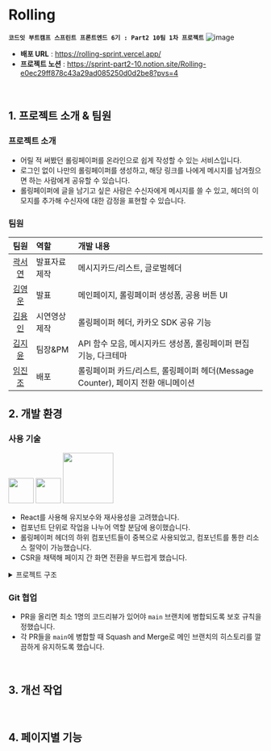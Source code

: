 # Rolling
**`코드잇 부트캠프 스프린트 프론트엔드 6기 : Part2 10팀 1차 프로젝트`**
![image](https://github.com/wayandway/rolling/assets/64190056/ed53ea87-0f42-4dbf-bea4-852550ec51b2)

- **배포 URL** : https://rolling-sprint.vercel.app/
- **프로젝트 노션** : https://sprint-part2-10.notion.site/Rolling-e0ec29ff878c43a29ad085250d0d2be8?pvs=4


<br/>

## 1. 프로젝트 소개 & 팀원
### 프로젝트 소개
- 어릴 적 써봤던 롤링페이퍼를 온라인으로 쉽게 작성할 수 있는 서비스입니다.
- 로그인 없이 나만의 롤링페이퍼를 생성하고, 해당 링크를 나에게 메시지를 남겨줬으면 하는 사람에게 공유할 수 있습니다.
- 롤링페이퍼에 글을 남기고 싶은 사람은 수신자에게 메시지를 쓸 수 있고, 헤더의 이모지를 추가해 수신자에 대한 감정을 표현할 수 있습니다.

### 팀원
|팀원|역할|개발 내용|
|:---:|:---|:---|
|[곽서연](https://github.com/yeonilil)|발표자료 제작|메시지카드/리스트, 글로벌헤더|
|[김영운](https://github.com/YoungUnKim)|발표|메인페이지, 롤링페이퍼 생성폼, 공용 버튼 UI|
|[김용인](https://github.com/yongin6412)|시연영상 제작|롤링페이퍼 헤더, 카카오 SDK 공유 기능|
|[김지윤](https://github.com/wayandway)|팀장&PM|API 함수 모음, 메시지카드 생성폼, 롤링페이퍼 편집 기능, 다크테마|
|[임진조](https://github.com/Sparrowlim)|배포|롤링페이퍼 카드/리스트, 롤링페이퍼 헤더(Message Counter), 페이지 전환 애니메이션|


## 2. 개발 환경
### 사용 기술
<img src="https://github.com/rolling-sprint/rolling/assets/64190056/31f0b6b3-2b6c-490e-9a64-38e9f2773c1e" width=50 />
<img src="https://github.com/rolling-sprint/rolling/assets/64190056/2d18eda8-dfad-405a-8e12-0e2a0d325c49" width=50 />
<img src="https://github.com/rolling-sprint/rolling/assets/64190056/36ff03cf-1251-4b1c-a43f-a6b63c4b6ef1" width=100 />

<br/>

- React를 사용해 유지보수와 재사용성을 고려했습니다.
- 컴포넌트 단위로 작업을 나누어 역할 분담에 용이했습니다.
- 롤링페이퍼 헤더의 하위 컴포넌트들이 중복으로 사용되었고, 컴포넌트를 통한 리소스 절약이 가능했습니다.
- CSR을 채택해 페이지 간 화면 전환을 부드럽게 했습니다.

<details>
<summary>프로젝트 구조</summary>
<div markdown="1">

```
src % tree -d
.
├── assets
│   ├── fonts
│   ├── icons
│   └── images
├── components
│   ├── animation
│   ├── layout
│   └── ui
│       ├── primary-button
│       ├── rolling-header
│       │   ├── best-emoji
│       │   ├── emoji-add
│       │   ├── emoji-drop-down
│       │   ├── message-counter
│       │   ├── profile-preview
│       │   ├── rolling-paper-name
│       │   └── share-drop-down
│       └── text
├── hooks
├── pages
│   ├── home
│   ├── message-post
│   │   └── components
│   │       ├── DropDownBox
│   │       ├── content-editor
│   │       ├── drop-down
│   │       ├── message-form
│   │       └── profile-selector
│   ├── my-paper
│   │   └── components
│   │       ├── add-message
│   │       ├── message-card
│   │       ├── message-list
│   │       ├── modal
│   │       └── my-page-header
│   ├── paper-edit
│   ├── paper-list
│   │   └── components
│   │       ├── card-list
│   │       └── rolling-paper-card
│   └── paper-post
│       └── components
│           ├── check-box
│           ├── paper-form
│           ├── select-box
│           └── toggle-button
├── services
└── styles

49 directories

```
</div>
</details>

### Git 협업
- PR을 올리면 최소 1명의 코드리뷰가 있어야 `main` 브랜치에 병합되도록 보호 규칙을 정했습니다.
- 각 PR들을 `main`에 병합할 때 Squash and Merge로 메인 브랜치의 히스토리를 깔끔하게 유지하도록 했습니다.

<br/>

## 3. 개선 작업

<br/>

## 4. 페이지별 기능




  
